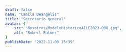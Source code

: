 ```yaml
---
draft: false
name: "Camila Deangelis"
title: "Secretario general"
avatar: {
    src: "Nosotros/ModeloHistoricoAILE2023-098.jpg",
    alt: "Robert Palmer"
}
publishDate: "2022-11-09 15:39"
---
```

